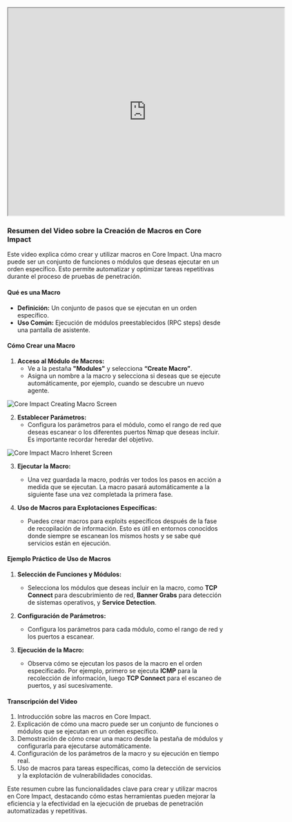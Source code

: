 <iframe src="https://drive.google.com/file/d/1B8KG9yUn85znrxQmng2FXZp6g4s3tkUq/preview" width="640" height="480" allow="autoplay"></iframe>





### Resumen del Video sobre la Creación de Macros en Core Impact

Este video explica cómo crear y utilizar macros en Core Impact. Una macro puede ser un conjunto de funciones o módulos que deseas ejecutar en un orden específico. Esto permite automatizar y optimizar tareas repetitivas durante el proceso de pruebas de penetración.

#### Qué es una Macro

- **Definición:** Un conjunto de pasos que se ejecutan en un orden específico.
- **Uso Común:** Ejecución de módulos preestablecidos (RPC steps) desde una pantalla de asistente.

#### Cómo Crear una Macro

1. **Acceso al Módulo de Macros:**
   - Ve a la pestaña **"Modules"** y selecciona **“Create Macro”**.
   - Asigna un nombre a la macro y selecciona si deseas que se ejecute automáticamente, por ejemplo, cuando se descubre un nuevo agente.

![Core Impact Creating Macro Screen](https://www.coresecurity.com/sites/default/files/2020-12/Core-Impact-Creating-Macro.jpg)

2. **Establecer Parámetros:**
   - Configura los parámetros para el módulo, como el rango de red que deseas escanear o los diferentes puertos Nmap que deseas incluir. Es importante recordar heredar del objetivo.

![Core Impact Macro Inheret Screen](https://www.coresecurity.com/sites/default/files/2020-12/Core-Impact-Inheret-from-target.jpg)

3. **Ejecutar la Macro:**
   - Una vez guardada la macro, podrás ver todos los pasos en acción a medida que se ejecutan. La macro pasará automáticamente a la siguiente fase una vez completada la primera fase.

4. **Uso de Macros para Explotaciones Específicas:**
   - Puedes crear macros para exploits específicos después de la fase de recopilación de información. Esto es útil en entornos conocidos donde siempre se escanean los mismos hosts y se sabe qué servicios están en ejecución.

#### Ejemplo Práctico de Uso de Macros

1. **Selección de Funciones y Módulos:**
   - Selecciona los módulos que deseas incluir en la macro, como **TCP Connect** para descubrimiento de red, **Banner Grabs** para detección de sistemas operativos, y **Service Detection**.

2. **Configuración de Parámetros:**
   - Configura los parámetros para cada módulo, como el rango de red y los puertos a escanear.

3. **Ejecución de la Macro:**
   - Observa cómo se ejecutan los pasos de la macro en el orden especificado. Por ejemplo, primero se ejecuta **ICMP** para la recolección de información, luego **TCP Connect** para el escaneo de puertos, y así sucesivamente.

#### Transcripción del Video

1. Introducción sobre las macros en Core Impact.
2. Explicación de cómo una macro puede ser un conjunto de funciones o módulos que se ejecutan en un orden específico.
3. Demostración de cómo crear una macro desde la pestaña de módulos y configurarla para ejecutarse automáticamente.
4. Configuración de los parámetros de la macro y su ejecución en tiempo real.
5. Uso de macros para tareas específicas, como la detección de servicios y la explotación de vulnerabilidades conocidas.

Este resumen cubre las funcionalidades clave para crear y utilizar macros en Core Impact, destacando cómo estas herramientas pueden mejorar la eficiencia y la efectividad en la ejecución de pruebas de penetración automatizadas y repetitivas.
